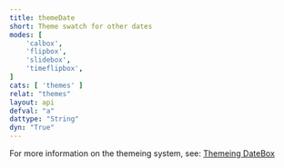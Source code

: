 ```yaml
---
title: themeDate
short: Theme swatch for other dates
modes: [
	'calbox',
	'flipbox',
	'slidebox',
	'timeflipbox',
]
cats: [ 'themes' ]
relat: "themes"
layout: api
defval: "a"
dattype: "String"
dyn: "True"
---
```


For more information on the themeing system, see: [Themeing DateBox]({{site.basesite}}doc/3-1-themes/)

